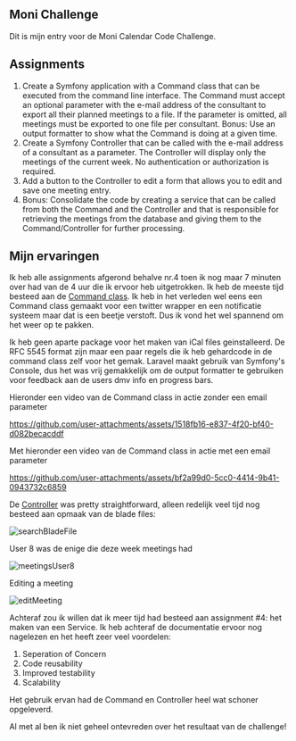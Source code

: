 ## Moni Challenge

Dit is mijn entry voor de Moni Calendar Code Challenge. 

## Assignments
1. Create a Symfony application with a Command class that can be executed from the
command line interface. The Command must accept an optional parameter with the
e-mail address of the consultant to export all their planned meetings to a file. If the
parameter is omitted, all meetings must be exported to one file per consultant.
Bonus: Use an output formatter to show what the Command is doing at a given time.
2. Create a Symfony Controller that can be called with the e-mail address of a
consultant as a parameter. The Controller will display only the meetings of the current
week. No authentication or authorization is required.
3. Add a button to the Controller to edit a form that allows you to edit and save one
meeting entry.
4. Bonus: Consolidate the code by creating a service that can be called from both the
Command and the Controller and that is responsible for retrieving the meetings from
the database and giving them to the Command/Controller for further processing.


## Mijn ervaringen

Ik heb alle assignments afgerond behalve nr.4 toen ik nog maar 7 minuten over had van de 4 uur die ik ervoor heb uitgetrokken. Ik heb de meeste tijd besteed aan de [Command class](https://github.com/Aljosja84/moni_challenge/blob/main/app/Console/Commands/ExportMeetings.php). Ik heb in het verleden wel eens een Command class gemaakt
voor een twitter wrapper en een notificatie systeem maar dat is een beetje verstoft. Dus ik vond het wel spannend om het weer op te pakken.

Ik heb geen aparte package voor het maken van iCal files geinstalleerd. De RFC 5545 format zijn maar een paar regels
die ik heb gehardcode in de command class zelf voor het gemak. Laravel maakt gebruik van Symfony's Console, dus het was vrij gemakkelijk om de output formatter te gebruiken voor feedback aan de users dmv info en progress bars.

Hieronder een video van de Command class in actie zonder een email parameter

https://github.com/user-attachments/assets/1518fb16-e837-4f20-bf40-d082becacddf

Met hieronder een video van de Command class in actie met een email parameter

https://github.com/user-attachments/assets/bf2a99d0-5cc0-4414-9b41-0943732c6859

De [Controller](https://github.com/Aljosja84/moni_challenge/blob/main/app/Http/Controllers/MeetingController.php) was pretty straightforward, alleen redelijk veel tijd nog besteed aan opmaak van de blade files:

![searchBladeFile](https://github.com/user-attachments/assets/28fdacb5-39fc-46b5-9a5a-c1c0e7b05992)

User 8 was de enige die deze week meetings had

![meetingsUser8](https://github.com/user-attachments/assets/ff109dc7-fdfc-48f0-8bec-a8ec8a35312c)

Editing a meeting

![editMeeting](https://github.com/user-attachments/assets/7babced2-84c9-4d7f-b74b-3da5bc642dc7)

Achteraf zou ik willen dat ik meer tijd had besteed aan assignment #4: het maken van een Service. Ik heb achteraf de documentatie ervoor nog nagelezen 
en het heeft zeer veel voordelen:
1. Seperation of Concern
2. Code reusability
3. Improved testability
4. Scalability

Het gebruik ervan had de Command en Controller heel wat schoner opgeleverd. 

Al met al ben ik niet geheel ontevreden over het resultaat van de challenge!





